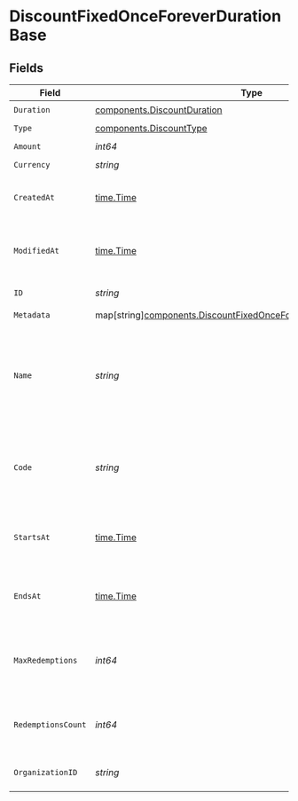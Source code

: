 # DiscountFixedOnceForeverDurationBase


## Fields

| Field                                                                                                                                         | Type                                                                                                                                          | Required                                                                                                                                      | Description                                                                                                                                   |
| --------------------------------------------------------------------------------------------------------------------------------------------- | --------------------------------------------------------------------------------------------------------------------------------------------- | --------------------------------------------------------------------------------------------------------------------------------------------- | --------------------------------------------------------------------------------------------------------------------------------------------- |
| `Duration`                                                                                                                                    | [components.DiscountDuration](../../models/components/discountduration.md)                                                                    | :heavy_check_mark:                                                                                                                            | N/A                                                                                                                                           |
| `Type`                                                                                                                                        | [components.DiscountType](../../models/components/discounttype.md)                                                                            | :heavy_check_mark:                                                                                                                            | N/A                                                                                                                                           |
| `Amount`                                                                                                                                      | *int64*                                                                                                                                       | :heavy_check_mark:                                                                                                                            | N/A                                                                                                                                           |
| `Currency`                                                                                                                                    | *string*                                                                                                                                      | :heavy_check_mark:                                                                                                                            | N/A                                                                                                                                           |
| `CreatedAt`                                                                                                                                   | [time.Time](https://pkg.go.dev/time#Time)                                                                                                     | :heavy_check_mark:                                                                                                                            | Creation timestamp of the object.                                                                                                             |
| `ModifiedAt`                                                                                                                                  | [time.Time](https://pkg.go.dev/time#Time)                                                                                                     | :heavy_check_mark:                                                                                                                            | Last modification timestamp of the object.                                                                                                    |
| `ID`                                                                                                                                          | *string*                                                                                                                                      | :heavy_check_mark:                                                                                                                            | The ID of the object.                                                                                                                         |
| `Metadata`                                                                                                                                    | map[string][components.DiscountFixedOnceForeverDurationBaseMetadata](../../models/components/discountfixedonceforeverdurationbasemetadata.md) | :heavy_check_mark:                                                                                                                            | N/A                                                                                                                                           |
| `Name`                                                                                                                                        | *string*                                                                                                                                      | :heavy_check_mark:                                                                                                                            | Name of the discount. Will be displayed to the customer when the discount is applied.                                                         |
| `Code`                                                                                                                                        | *string*                                                                                                                                      | :heavy_check_mark:                                                                                                                            | Code customers can use to apply the discount during checkout.                                                                                 |
| `StartsAt`                                                                                                                                    | [time.Time](https://pkg.go.dev/time#Time)                                                                                                     | :heavy_check_mark:                                                                                                                            | Timestamp after which the discount is redeemable.                                                                                             |
| `EndsAt`                                                                                                                                      | [time.Time](https://pkg.go.dev/time#Time)                                                                                                     | :heavy_check_mark:                                                                                                                            | Timestamp after which the discount is no longer redeemable.                                                                                   |
| `MaxRedemptions`                                                                                                                              | *int64*                                                                                                                                       | :heavy_check_mark:                                                                                                                            | Maximum number of times the discount can be redeemed.                                                                                         |
| `RedemptionsCount`                                                                                                                            | *int64*                                                                                                                                       | :heavy_check_mark:                                                                                                                            | Number of times the discount has been redeemed.                                                                                               |
| `OrganizationID`                                                                                                                              | *string*                                                                                                                                      | :heavy_check_mark:                                                                                                                            | The organization ID.                                                                                                                          |